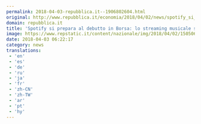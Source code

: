 ```yaml
---
permalink: 2018-04-03-repubblica.it--1906802604.html
original: http://www.repubblica.it/economia/2018/04/02/news/spotify_si_prepara_allo_sbarco_a_wall_street-192794331/?rss
domain: repubblica.it
title: 'Spotify si prepara al debutto in Borsa: lo streaming musicale sbarca a Wall Street'
image: https://www.repstatic.it/content/nazionale/img/2018/04/02/150506735-67c89def-2f17-4b05-b77a-c464a32eafba.jpg
date: 2018-04-03 06:22:17
category: news
translations: 
 - 'en'
 - 'es'
 - 'de'
 - 'ru'
 - 'ja'
 - 'fr'
 - 'zh-CN'
 - 'zh-TW'
 - 'ar'
 - 'pt'
 - 'hy'
---
```


